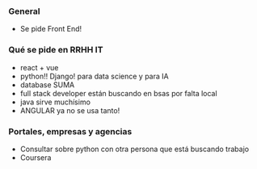 ### General

* Se pide Front End!

### Qué se pide en RRHH IT

+ react + vue
+ python!! Django! para data science y para IA
+ database SUMA
+ full stack developer están buscando en bsas por falta local
+ java sirve muchísimo
+ ANGULAR ya no se usa tanto!

### Portales, empresas y agencias

+ Consultar sobre python con otra persona que está buscando trabajo
+ Coursera
